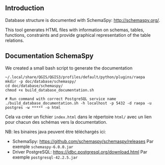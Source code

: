 ## Introduction

Database structure is documented with SchemaSpy: http://schemaspy.org/.

This tool generates HTML files with information on schemas, tables, functions, constraints and provide graphical representation of the table relations.

## Documentation SchemaSpy

We created a small bash script to generate the documentation

```
~/.local/share/QGIS/QGIS3/profiles/default/python/plugins/raepa
mkdir -p doc/database/schemaspy/
cd doc/database/schemaspy/
chmod +x build_database_documentation.sh

# Run command with correct PostgreSQL service name
./build_database_documentation.sh -h localhost -p 5432 -d raepa -u postgres -w ***** -o html

```

Cela va créer un fichier `index.html` dans le répertoire `html/` avec un lien pour chacun des schémas vers la documentation.

NB: les binaires java peuvent être téléchargés ici:

* SchemaSpy: https://github.com/schemaspy/schemaspy/releases Par exemple `schemaspy-6.0.0.jar`
* Driver PostgreSQL: https://jdbc.postgresql.org/download.html Par exemple `postgresql-42.2.5.jar`
